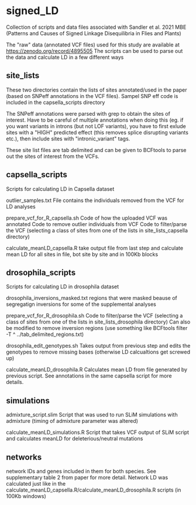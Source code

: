 # signed_LD

Collection of scripts and data files associated with Sandler et al. 2021 MBE (Patterns and Causes of Signed Linkage Disequilibria in Flies and Plants)

The "raw" data (annotated VCF files) used for this study are available at https://zenodo.org/record/4895505
The scripts can be used to parse out the data and calculate LD in a few different ways

## site_lists
These two directories contain the lists of sites annotated/used in the paper (based on SNPeff annotations in the VCF files).
Sampel SNP eff code is included in the capsella_scripts directory

The SNPeff annotations were parsed with grep to obtain the sites of interest. Have to be careful of multiple annotations when doing this (eg. if you want variants in introns (but not LOF variants), you have to first exlude sites with a "HIGH" predicted effect (this removes splice disrupting variants etc.), then include sites with "intronic_variant" tags.

These site list files are tab delimited and can be given to BCFtools to parse out the sites of interest from the VCFs.

## capsella_scripts
Scripts for calculating LD in Capsella dataset

outlier_samples.txt 
File contains the individuals removed from the VCF for LD analyses 

prepare_vcf_for_R_capsella.sh
Code of how the uploaded VCF was annotated
Code to remove outlier individuals from VCF
Code to filter/parse the VCF (selecting a class of sites from one of the lists in site_lists_capsella directory)

calculate_meanLD_capsella.R
take output file from last step and calculate mean LD for all sites in file, bot site by site and in 100Kb blocks

## drosophila_scripts
Scripts for calculating LD in drosophila dataset

drosophila_inversions_masked.txt
regions that were masked beause of segregatign inversions for some of the supplemental analyses

prepare_vcf_for_R_drosophila.sh
Code to filter/parse the VCF (selecting a class of sites from one of the lists in site_lists_drosophila directory)
Can also be modified to remove inversion regions (use something like BCFtools filter -T ^ ../tab_delimited_regions.txt)

drosophila_edit_genotypes.sh
Takes output from previous step and edits the genotypes to remove missing bases (otherwise LD calcualtions get screwed up)

calculate_meanLD_drosophila.R
Calculates mean LD from file generated by previous script. See annotations in the same capsella script for more details. 

## simulations
admixture_script.slim
Script that was used to run SLiM simulations with admixture (timing of admixture parameter was altered)

calculate_meanLD_simulations.R
Script that takes VCF output of SLiM script and calculates meanLD for deleterious/neutral mutations

## networks
network IDs and genes included in them for both species. See supplementary table 2 from paper for more detail.
Network LD was calculated just like in the calculate_meanLD_capsella.R/calculate_meanLD_drosophila.R
 scripts (in 100Kb windows)







